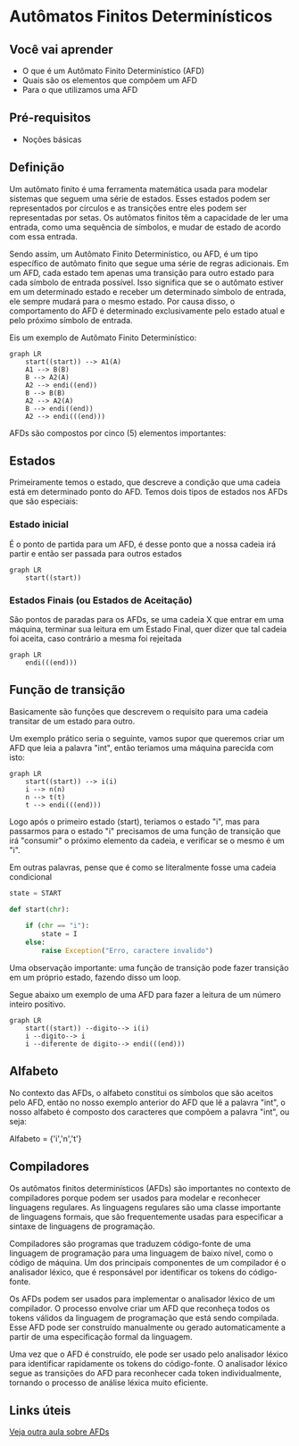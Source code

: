 # Autômatos Finitos Determinísticos

## Você vai aprender

* O que é um Autômato Finito Determinístico (AFD)
* Quais são os elementos que compõem um AFD
* Para o que utilizamos uma AFD

## Pré-requisitos

* Noções básicas

## Definição

Um autômato finito é uma ferramenta matemática usada para modelar sistemas que seguem uma série de estados. Esses estados podem ser representados por círculos e as transições entre eles podem ser representadas por setas. Os autômatos finitos têm a capacidade de ler uma entrada, como uma sequência de símbolos, e mudar de estado de acordo com essa entrada.

Sendo assim, um Autômato Finito Determinístico, ou AFD, é um tipo específico de autômato finito que segue uma série de regras adicionais. Em um AFD, cada estado tem apenas uma transição para outro estado para cada símbolo de entrada possível. Isso significa que se o autômato estiver em um determinado estado e receber um determinado símbolo de entrada, ele sempre mudará para o mesmo estado. Por causa disso, o comportamento do AFD é determinado exclusivamente pelo estado atual e pelo próximo símbolo de entrada.

Eis um exemplo de Autômato Finito Determinístico:
```mermaid
graph LR
    start((start)) --> A1(A)
    A1 --> B(B)
    B --> A2(A)
    A2 --> endi((end))
    B --> B(B)
    A2 --> A2(A)
    B --> endi((end))
    A2 --> endi(((end)))

```

AFDs são compostos por cinco (5) elementos importantes:

## Estados

Primeiramente temos o estado, que descreve a condição que uma cadeia está em determinado ponto do AFD. Temos dois
tipos de estados nos AFDs que são especiais:

### Estado inicial

É o ponto de partida para um AFD, é desse ponto que a nossa cadeia irá partir e então ser
passada para outros estados

```mermaid
graph LR
    start((start))
```

### Estados Finais (ou Estados de Aceitação)

São pontos de paradas para os AFDs, se uma cadeia X que entrar em uma máquina, terminar sua leitura
em um Estado Final, quer dizer que tal cadeia foi aceita, caso contrário a mesma foi rejeitada

```mermaid
graph LR
    endi(((end)))
```

## Função de transição

Basicamente são funções que descrevem o requisito para uma cadeia transitar de um estado para outro.

Um exemplo prático seria o seguinte, vamos supor que queremos criar um AFD que leia a palavra "int", então teriamos
uma máquina parecida com isto:

```mermaid
graph LR
    start((start)) --> i(i)
    i --> n(n)
    n --> t(t)
    t --> endi(((end)))
```

Logo após o primeiro estado (start), teriamos o estado "i", mas para passarmos para o estado "i" precisamos de uma função de transição que irá "consumir" o próximo elemento da cadeia, e verificar se o mesmo é um "i".

Em outras palavras, pense que é como se literalmente fosse uma cadeia condicional

```python
state = START

def start(chr):
    
    if (chr == "i"):
        state = I
    else:
        raise Exception("Erro, caractere invalido")
```
        

Uma observação importante: uma função de transição pode fazer transição em um próprio estado, fazendo disso um loop.

Segue abaixo um exemplo de uma AFD para fazer a leitura de um número inteiro positivo.

```mermaid
graph LR
    start((start)) --digito--> i(i)
    i --digito--> i
    i --diferente de digito--> endi(((end)))
```

## Alfabeto

No contexto das AFDs, o alfabeto constitui os símbolos que são aceitos pelo AFD, então no nosso exemplo
anterior do AFD que lê a palavra "int", o nosso alfabeto é composto dos caracteres que compõem a palavra
"int", ou seja:

Alfabeto = {'i','n','t'}

## Compiladores

Os autômatos finitos determinísticos (AFDs) são importantes no contexto de compiladores porque podem ser usados para modelar e reconhecer linguagens regulares. As linguagens regulares são uma classe importante de linguagens formais, que são frequentemente usadas para especificar a sintaxe de linguagens de programação.

Compiladores são programas que traduzem código-fonte de uma linguagem de programação para uma linguagem de baixo nível, como o código de máquina. Um dos principais componentes de um compilador é o analisador léxico, que é responsável por identificar os tokens do código-fonte.

Os AFDs podem ser usados para implementar o analisador léxico de um compilador. O processo envolve criar um AFD que reconheça todos os tokens válidos da linguagem de programação que está sendo compilada. Esse AFD pode ser construído manualmente ou gerado automaticamente a partir de uma especificação formal da linguagem.

Uma vez que o AFD é construído, ele pode ser usado pelo analisador léxico para identificar rapidamente os tokens do código-fonte. O analisador léxico segue as transições do AFD para reconhecer cada token individualmente, tornando o processo de análise léxica muito eficiente.

## Links úteis

[Veja outra aula sobre AFDs](https://edisciplinas.usp.br/pluginfile.php/5586355/mod_resource/content/1/ACH2043-Aula02-Cap1.1-AutomatosFinitosDetermin%C3%ADsticos.pdf)
